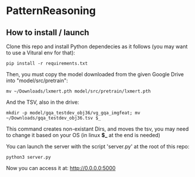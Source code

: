 # PatternReasoning



## How to install / launch


Clone this repo and install Python dependecies as it follows (you may want to use a Vitural env for that):


```
pip install -r requirements.txt
```

Then, you must copy the model downloaded from the given Google Drive into "model/src/pretrain":

```
mv ~/Downloads/lxmert.pth model/src/pretrain/lxmert.pth
```

And the TSV, also in the drive:

```
mkdir -p model/gqa_testdev_obj36/vg_gqa_imgfeat; mv ~/Downloads/gqa_testdev_obj36.tsv $_
```

This command creates non-existant Dirs, and moves the tsv, you may need to change it based on your OS (in linux **$_** at the end is needed)



You can launch the server with the script 'server.py' at the root of this repo:


```
python3 server.py
```




Now you can access it at: http://0.0.0.0:5000
